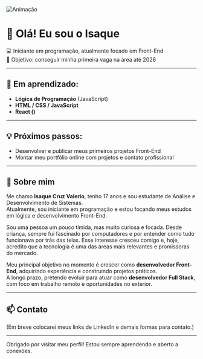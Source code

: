 ![Animação](./Assets.GitHub/banner/animação.gif-IsaqueValerio)

# 👋 Olá! Eu sou o Isaque
  
💻 Iniciante em programação, atualmente focado em Front-End  
🎯 Objetivo: conseguir minha primeira vaga na área até 2026  

---

## 🚀 Em aprendizado:

- **Lógica de Programação** (JavaScript)
- **HTML / CSS / JavaScript**
- **React ()**   

---

## 💡 Próximos passos:

- Desenvolver e publicar meus primeiros projetos Front-End  
- Montar meu portfólio online com projetos e contato profissional  

---

## 🧠 Sobre mim

Me chamo **Isaque Cruz Valerio**, tenho 17 anos e sou estudante de Análise e Desenvolvimento de Sistemas.  
Atualmente, sou iniciante em programação e estou focando meus estudos em lógica e desenvolvimento Front-End.

Sou uma pessoa um pouco tímida, mas muito curiosa e focada. Desde criança, sempre fui fascinado por computadores e por entender como tudo funcionava por trás das telas. Esse interesse cresceu comigo e, hoje, acredito que a tecnologia é uma das áreas mais relevantes e promissoras do mercado.

Meu principal objetivo no momento é crescer como **desenvolvedor Front-End**, adquirindo experiência e construindo projetos práticos.  
A longo prazo, pretendo evoluir para atuar como **desenvolvedor Full Stack**, com foco em trabalho remoto e oportunidades no exterior.


---

## 📫 Contato

(Em breve colocarei meus links de LinkedIn e demais formas para contato.)

---

Obrigado por visitar meu perfil! Estou sempre aprendendo e aberto a conexões.

